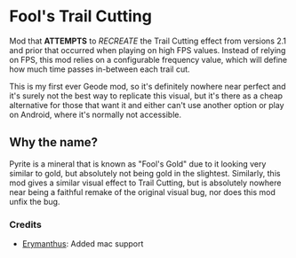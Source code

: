 # Fool's Trail Cutting

Mod that **ATTEMPTS** to *RECREATE* the Trail Cutting effect from versions 2.1 and prior that occurred when playing on high FPS values. Instead of relying on FPS, this mod relies on a configurable frequency value, which will define how much time passes in-between each trail cut.

This is my first ever Geode mod, so it's definitely nowhere near perfect and it's surely not the best way to replicate this visual, but it's there as a cheap alternative for those that want it and either can't use another option or play on Android, where it's normally not accessible.

## Why the name?

Pyrite is a mineral that is known as "Fool's Gold" due to it looking very similar to gold, but absolutely not being gold in the slightest. Similarly, this mod gives a similar visual effect to Trail Cutting, but is absolutely nowhere near being a faithful remake of the original visual bug, nor does this mod unfix the bug.

### Credits
- [Erymanthus](https://github.com/RayDeeUx): Added mac support

